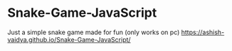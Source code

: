 # Snake-Game-JavaScript
Just a simple snake game made for fun (only works on pc)
https://ashish-vaidya.github.io/Snake-Game-JavaScript/

